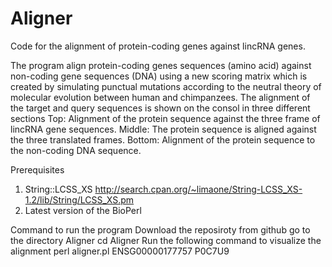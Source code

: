 # Aligner
Code for the alignment of protein-coding genes against lincRNA genes.


The program align protein-coding genes sequences (amino acid) against non-coding gene sequences (DNA) using a new scoring matrix which is created by simulating punctual mutations according to the neutral theory of molecular evolution
between human and chimpanzees. The alignment of the target and query sequences is shown on the consol in three different sections Top: Alignment of the protein sequence against the three frame of lincRNA gene sequences. Middle: The protein sequence is aligned against the three translated frames. Bottom: Alignment of the protein sequence to the non-coding DNA sequence.



Prerequisites
1.  String::LCSS_XS
http://search.cpan.org/~limaone/String-LCSS_XS-1.2/lib/String/LCSS_XS.pm
2. Latest version of the BioPerl


Command to run the program
Download the reposiroty from github
go to the directory Aligner 
cd Aligner
Run the following command to visualize the alignment
perl aligner.pl ENSG00000177757 P0C7U9
